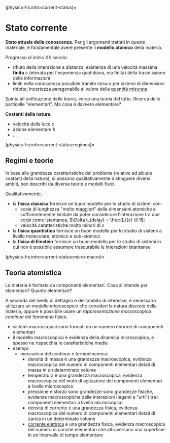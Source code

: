 (physics-hs:intro:current-status)=
# Stato corrente

**Stato attuale della conoscenza.** Per gli argomenti trattati in questo materiale, è fondamentale avere presente il **modello atomico** della materia.

Progresso di inizio XX secolo:
- rifiuto della interazione a distanza, esistenza di una velocità massima **finita** $c$ (elevata per l'esperienza quotidiana, ma finita) della trasmissione delle informazioni
- limiti nella conoscenza possibile tramite misura per sistemi di dimensioni ridotte; incertezza paragonabile al valore della [quantità misurata](physics-hs:intro:measurements)

Spinta all'unificazione delle teorie, verso una teoria del tutto. Ricerca delle particelle "elementari". Ma cosa è davvero elementare?

**Costanti della natura.** 
- velocità della luce $c$
- azione elementare $h$
- ...

(physics-hs:intro:current-status:regimes)=
## Regimi e teorie
In base alle grandezze caratteristiche del problema (relative ad alcune costanti della natura), si possono qualitativamente distinguere diversi ambiti, ben descritti da diverse teorie e modelli fisici.

Qualitativamente,
- la **fisica classica** fornisce un buon modello per lo studio di sistemi con:
  - scale di lunghezza "molto maggiori" delle dimensioni atomiche e sufficientemente limitate da poter considerare l'interazione tra due corpi come istantanea, $\Delta t_{delay} = \frac{L}{c} \ll 1$;
  - velocità caratteristiche molto minori di $c$
- la **fisica quantistica** fornisce un buon modello per lo studio di sistemi a livello molecolare, atomico e sub-atomico
- la **fisica di Einstein** fornisce un buon modello per lo studio di sistemi in cui non è possibile assumere trascurabile le interazioni istantanee 

(physics-hs:intro:current-status:micro-macro)=
## Teoria atomistica
La materia è formata da componenti elementari. Cosa si intende per elementari? Quanto elementari? 

A seconda del livello di dettaglio e dell'ambito di interesse, è necessario utilizzare un *modello microscopico* che consideri la natura *discreta* della materia, oppure è possibile usare un *rappresentazione macroscopica* *continua* del fenomeno fisico.
- sistemi macroscopici sono formati da un numero enorme di componenti elementari
- il modello macroscopico è evidenza della dinamica microscopica, e spesso ne rispecchia le caratteristiche medie
- esempi:
  - meccanica del continuo e termodinamica:
    - densità di massa è una grandezza macroscopica, evidenza macroscopica del numero di componenti elementari dotati di massa in un determinato volume
    - temperatura è una grandezza macroscopica, evidenza macroscopica del moto di agitazione dei componenti elementari a livello microscopico
    - pressione e sforzo sono grandezze sono grandezze fisiche, evidenze macroscopiche delle interazioni (legami e "urti") tra i componenti elementari a livello microscopico
    - densità di corrente è una grandezza fisica, evidenza macroscopica del numero di componenti elementari dotati di carica in un determinato volume
    - [corrente elettrica](physics-hs:electromagnetism:electric-current) è una grandezza fisica, evidenza macroscopica del numero di cariche elementari che attraversano una superficie in un intervallo di tempo elementare
